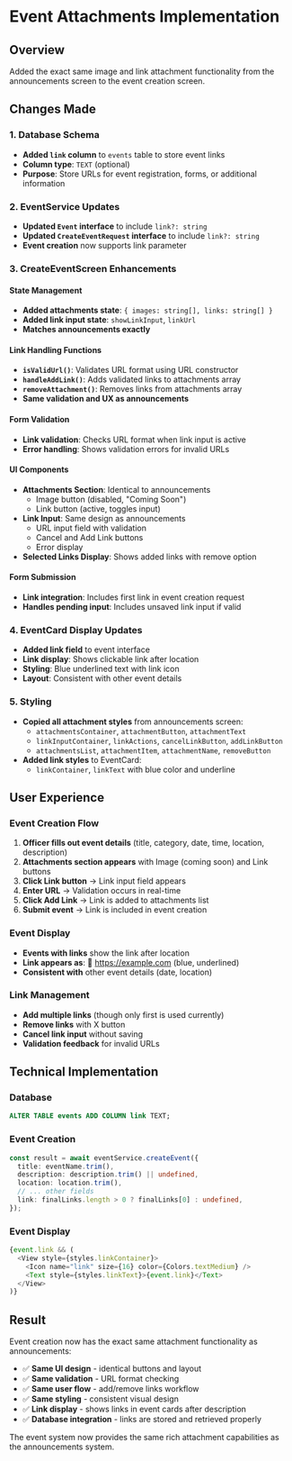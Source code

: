 # Event Attachments Implementation

## Overview
Added the exact same image and link attachment functionality from the announcements screen to the event creation screen.

## Changes Made

### 1. Database Schema
- **Added `link` column** to `events` table to store event links
- **Column type**: `TEXT` (optional)
- **Purpose**: Store URLs for event registration, forms, or additional information

### 2. EventService Updates
- **Updated `Event` interface** to include `link?: string`
- **Updated `CreateEventRequest` interface** to include `link?: string`
- **Event creation** now supports link parameter

### 3. CreateEventScreen Enhancements

#### State Management
- **Added attachments state**: `{ images: string[], links: string[] }`
- **Added link input state**: `showLinkInput`, `linkUrl`
- **Matches announcements exactly**

#### Link Handling Functions
- **`isValidUrl()`**: Validates URL format using URL constructor
- **`handleAddLink()`**: Adds validated links to attachments array
- **`removeAttachment()`**: Removes links from attachments array
- **Same validation and UX as announcements**

#### Form Validation
- **Link validation**: Checks URL format when link input is active
- **Error handling**: Shows validation errors for invalid URLs

#### UI Components
- **Attachments Section**: Identical to announcements
  - Image button (disabled, "Coming Soon")
  - Link button (active, toggles input)
- **Link Input**: Same design as announcements
  - URL input field with validation
  - Cancel and Add Link buttons
  - Error display
- **Selected Links Display**: Shows added links with remove option

#### Form Submission
- **Link integration**: Includes first link in event creation request
- **Handles pending input**: Includes unsaved link input if valid

### 4. EventCard Display Updates
- **Added link field** to event interface
- **Link display**: Shows clickable link after location
- **Styling**: Blue underlined text with link icon
- **Layout**: Consistent with other event details

### 5. Styling
- **Copied all attachment styles** from announcements screen:
  - `attachmentsContainer`, `attachmentButton`, `attachmentText`
  - `linkInputContainer`, `linkActions`, `cancelLinkButton`, `addLinkButton`
  - `attachmentsList`, `attachmentItem`, `attachmentName`, `removeButton`
- **Added link styles** to EventCard:
  - `linkContainer`, `linkText` with blue color and underline

## User Experience

### Event Creation Flow
1. **Officer fills out event details** (title, category, date, time, location, description)
2. **Attachments section appears** with Image (coming soon) and Link buttons
3. **Click Link button** → Link input field appears
4. **Enter URL** → Validation occurs in real-time
5. **Click Add Link** → Link is added to attachments list
6. **Submit event** → Link is included in event creation

### Event Display
- **Events with links** show the link after location
- **Link appears as**: 🔗 https://example.com (blue, underlined)
- **Consistent with** other event details (date, location)

### Link Management
- **Add multiple links** (though only first is used currently)
- **Remove links** with X button
- **Cancel link input** without saving
- **Validation feedback** for invalid URLs

## Technical Implementation

### Database
```sql
ALTER TABLE events ADD COLUMN link TEXT;
```

### Event Creation
```typescript
const result = await eventService.createEvent({
  title: eventName.trim(),
  description: description.trim() || undefined,
  location: location.trim(),
  // ... other fields
  link: finalLinks.length > 0 ? finalLinks[0] : undefined,
});
```

### Event Display
```typescript
{event.link && (
  <View style={styles.linkContainer}>
    <Icon name="link" size={16} color={Colors.textMedium} />
    <Text style={styles.linkText}>{event.link}</Text>
  </View>
)}
```

## Result
Event creation now has the exact same attachment functionality as announcements:
- ✅ **Same UI design** - identical buttons and layout
- ✅ **Same validation** - URL format checking
- ✅ **Same user flow** - add/remove links workflow  
- ✅ **Same styling** - consistent visual design
- ✅ **Link display** - shows links in event cards after description
- ✅ **Database integration** - links are stored and retrieved properly

The event system now provides the same rich attachment capabilities as the announcements system.
